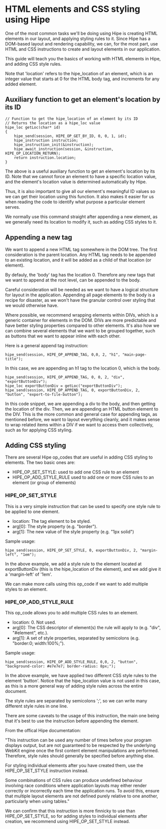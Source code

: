 # HTML elements and CSS styling using Hipe

One of the most common tasks we'll be doing using Hipe is creating HTML elements in our layout, and applying styling rules to it. Since Hipe has a DOM-based layout and rendering capability, we can, for the most part, use HTML and CSS instructions to create and layout elements in our application. 

This guide will teach you the basics of working with HTML elements in Hipe, and adding CSS style rules. 

Note that 'location' refers to the hipe_location of an element, which is an integer value that starts at 0 for the HTML body tag, and increments for any added element. 

## Auxiliary function to get an element's location by its ID

```
// Function to get the hipe_location of an element by its ID
// Returns the location as a hipe_loc value
hipe_loc getLoc(char* id) 
{
    hipe_send(session, HIPE_OP_GET_BY_ID, 0, 0, 1, id);
    hipe_instruction instruction;
    hipe_instruction_init(&instruction);
    hipe_await_instruction(session, &instruction, HIPE_OP_LOCATION_RETURN);
    return instruction.location;
}
```
The above is a useful auxiliary function to get an element's location by its ID. Note that we cannot force an element to have a specific location value, and the element's location value is determined automatically by Hipe.

Thus, it is also important to give all our element's meaningful ID values so we can get their location using this function. It also makes it easier for us when reading the code to identify what purpose a particular element serves. 

We normally use this command straight after appending a new element, as we generally need its location to modify it, such as adding CSS styles to it. 


## Appending a new tag 
We want to append a new HTML tag somewhere in the DOM tree. The first consideration is the parent location. Any HTML tag needs to be appended to an existing location, and it will be added as a child of that location (or element). 

By defauly, the 'body' tag has the location 0. Therefore any new tags that we want to append at the root level, can be appended to the body. 

Careful consideration will be needed as we want to have a logical structure for layout in the application. Appending all page elements to the body is a recipe for disaster, as we won't have the granular control over styling that we would otherwise have. 

Where possible, we recommend wrapping elements within DIVs, which is a generic container for elements in the DOM. DIVs are more predictable and have better styling properties compared to other elements. It's also how we can combine several elements that we want to be grouped together, such as buttons that we want to appear inline with each other. 

Here is a general append tag instruction:

```
hipe_send(session, HIPE_OP_APPEND_TAG, 0,0, 2, "h1", "main-page-title");
```

In this case, we are appending an h1 tag to the location 0, which is the body. 

```
hipe_send(session, HIPE_OP_APPEND_TAG, 0, 0, 2, "div", "exportButtonDiv");
hipe_loc exportButtonDiv = getLoc("exportButtonDiv");
hipe_send(session, HIPE_OP_APPEND_TAG, 0, exportButtonDiv, 2, "button", "export-to-file-button");
```
In this code snippet, we are appending a div to the body, and then getting the location of the div. Then, we are appending an HTML button element to the DIV. This is the more common and general case for appending tags, as mentioned before, we want to layout everything cleanly, and it makes sense to wrap related items within a DIV if we want to access them collectively, such as for applying CSS styling. 


## Adding CSS styling

There are several Hipe op_codes that are useful in adding CSS styling to elements. The two basic ones are:

- HIPE_OP_SET_STYLE: used to add one CSS rule to an element
- HIPE_OP_ADD_STYLE_RULE used to add one or more CSS rules to an element (or group of elements)

### HIPE_OP_SET_STYLE
This is a very simple instruction that can be used to specify one style rule to be applied to one element. 

- location: The tag element to be styled.
- arg[0]: The style property (e.g. "border").
- arg[1]: The new value of the style property (e.g. "1px solid")

Sample usage:

```
hipe_send(session, HIPE_OP_SET_STYLE, 0, exportButtonDiv, 2, "margin-left", "1em");
```

In the above example, we add a style rule to the element located at exportButtonDiv (this is the hipe_location of the element), and we add give it a 'margin-left' of '1em'. 

We can make more calls using this op_code if we want to add multiple styles to an element.


### HIPE_OP_ADD_STYLE_RULE

This op_code allows you to add multiple CSS rules to an element. 

- location: 0. Not used.
- arg[0]: The CSS descriptor of element(s) the rule will apply to (e.g. "div", "#element", etc.).
- arg[1]: A set of style properties, separated by semicolons (e.g. "border:0; width:100%;").


Sample usage:

```
hipe_send(session, HIPE_OP_ADD_STYLE_RULE, 0,0, 2, "button", "background-color: #e7e7e7; border-radius: 8px;"); 
```

In the above example, we have applied two different CSS style rules to the element 'button'. Notice that the hipe_location value is not used in this case, as this is a more general way of adding style rules across the entire document. 

The style rules are separated by semicolons ';', so we can write many different style rules in one line. 

There are some caveats to the usage of this instruction, the main one being that it's best to use the instruction before appending the element. 

From the offical Hipe documentation: 

"This instruction can be used any number of times before your program displays output, but are not guaranteed to be respected by the underlying WebKit engine once the first content element manipulations are performed. Therefore, style rules should generally be specified before anything else.

For styling individual elements after you have created them, use the HIPE_OP_SET_STYLE instruction instead.

Some combinations of CSS rules can produce undefined behaviour involving race conditions where application layouts may either render correctly or incorrectly each time the application runs. To avoid this, ensure that multiple layout elements are not defined purely relative to one another, particularly when using tables."

We can confirm that this instruction is more finnicky to use than HIPE_OP_SET_STYLE, so for adding styles to individual elements after creation, we recommend using HIPE_OP_SET_STYLE instead. 

